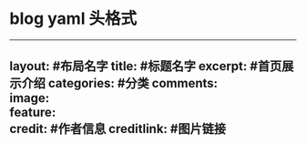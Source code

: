 

# blog yaml 头格式

---
layout:  			#布局名字
title:  			#标题名字
excerpt: 			#首页展示介绍
categories: 		#分类
comments: 			
image:				
  feature: 			
  credit: 			#作者信息
  creditlink: 		#图片链接
---